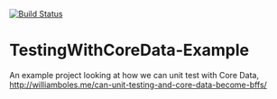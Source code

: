 [![Build Status](https://travis-ci.org/wibosco/TestingWithCoreData-Example.svg)](https://travis-ci.org/wibosco/TestingWithCoreData-Example)

# TestingWithCoreData-Example
An example project looking at how we can unit test with Core Data, http://williamboles.me/can-unit-testing-and-core-data-become-bffs/
